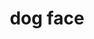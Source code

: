 ---
layout: animals&nature
title: dog face
emoji: dog_face
permalink: 🐶.html
image: assets/img/3moji/dog_face.png
---